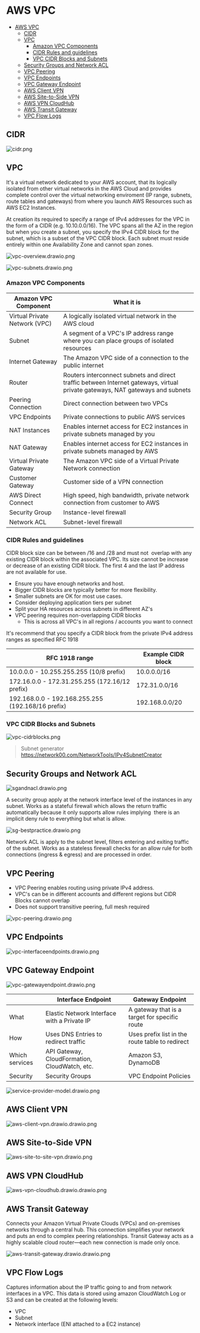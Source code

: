 # AWS VPC

- [AWS VPC](#aws-vpc)
  - [CIDR](#cidr)
  - [VPC](#vpc)
    - [Amazon VPC Components](#amazon-vpc-components)
    - [CIDR Rules and guidelines](#cidr-rules-and-guidelines)
    - [VPC CIDR Blocks and Subnets](#vpc-cidr-blocks-and-subnets)
  - [Security Groups and Network ACL](#security-groups-and-network-acl)
  - [VPC Peering](#vpc-peering)
  - [VPC Endpoints](#vpc-endpoints)
  - [VPC Gateway Endpoint](#vpc-gateway-endpoint)
  - [AWS Client VPN](#aws-client-vpn)
  - [AWS Site-to-Side VPN](#aws-site-to-side-vpn)
  - [AWS VPN CloudHub](#aws-vpn-cloudhub)
  - [AWS Transit Gateway](#aws-transit-gateway)
  - [VPC Flow Logs](#vpc-flow-logs)


## CIDR

![cidr.png](./_resources/cidr.png)

## VPC

It's a virtual network dedicated to your AWS account, that its logically isolated from other virtual networks in the AWS Cloud and provides complete control over the virtual networking enviroment (IP range, subnets, route tables and gateways) from where you launch AWS Resources such as AWS EC2 Instances.

At creation its required to specify a range of IPv4 addresses for the VPC in the form of a CIDR (e.g. 10.10.0.0/16). The VPC spans all the AZ in the region but when you create a subnet, you specify the IPv4 CIDR block for the subnet, which is a subset of the VPC CIDR block. Each subnet must reside entirely within one Availability Zone and cannot span zones.

![vpc-overview.drawio.png](./_resources/vpc-overview.drawio.png)

![vpc-subnets.drawio.png](./_resources/vpc-subnets.drawio.png)

### Amazon VPC Components

| Amazon VPC Component | What it is |
| --- | --- |
| Virtual Private Network (VPC) | A logically isolated virtual network in the AWS cloud |
| Subnet | A segment of a VPC's IP address range where you can place groups of isolated resources |
| Internet Gateway | The Amazon VPC side of a connection to the public internet |
| Router | Routers interconnect subnets and direct traffic between Internet gateways, virtual private gateways, NAT gateways and subnets |
| Peering Connection | Direct connection between two VPCs |
| VPC Endpoints | Private connections to public AWS services |
| NAT Instances | Enables internet access for EC2 instances in private subnets managed by you |
| NAT Gateway | Enables internet access for EC2 instances in private subnets managed by AWS |
| Virtual Private Gateway | The Amazon VPC side of a Virtual Private Network connection |
| Customer Gateway | Customer side of a VPN connection |
| AWS Direct Connect | High speed, high bandwidth, private network connection from customer to AWS |
| Security Group | Instance-level firewall |
| Network ACL | Subnet-level firewall |

### CIDR Rules and guidelines

CIDR block size can be between /16 and /28 and must not  overlap with any existing CIDR block within the associated VPC. Its size cannot be increase or decrease of an existing CIDR block. The first 4 and the last IP address are not available for use.

- Ensure you have enough networks and host.
- Bigger CIDR blocks are typically better for more flexibility.
- Smaller subnets are OK for most use cases.
- Consider deploying application tiers per subnet
- Split your HA resources across subnets in different AZ's
- VPC peering requires non-overlapping CIDR blocks
    - This is across all VPC's in all regions / accounts you want to connect

It's recommend that you specify a CIDR block from the private IPv4 address ranges as specified RFC 1918

| RFC 1918 range | Example CIDR block |
| --- | --- |
| 10.0.0.0 - 10.255.255.255 (10/8 prefix) | 10.0.0.0/16 |
| 172.16.0.0 - 172.31.255.255 (172.16/12 prefix) | 172.31.0.0/16 |
| 192.168.0.0 - 192.168.255.255 (192.168/16 prefix) | 192.168.0.0/20 |

### VPC CIDR Blocks and Subnets

![vpc-cidrblocks.png](./_resources/vpc-cidrblocks.drawio.png)

> Subnet generator https://network00.com/NetworkTools/IPv4SubnetCreator

## Security Groups and Network ACL

![sgandnacl.drawio.png](./_resources/sgandnacl.drawio.png)

A security group apply at the network interface level of the instances in any subnet. Works as a stateful firewall which allows the return traffic automatically because it only supports allow rules implying  there is an implicit deny rule to everything but what is allow.

![sg-bestpractice.drawio.png](./_resources/sg-bestpractice.drawio.png)

Network ACL is apply to the subnet level, filters entering and exiting traffic of the subnet. Works as a stateless firewall checks for an allow rule for both connections (ingress & egress) and are processed in order.

## VPC Peering

- VPC Peering enables routing using private IPv4 address.
- VPC's can be in different accounts and different regions but CIDR Blocks cannot overlap
- Does not support transitive peering, full mesh required

![vpc-peering.drawio.png](./_resources/vpc-peering.drawio.png)

## VPC Endpoints

![vpc-interfaceendpoints.drawio.png](./_resources/vpc-interfaceendpoints.drawio.png)

## VPC Gateway Endpoint

![vpc-gatewayendpoint.drawio.png](./_resources/vpc-gatewayendpoint.drawio.png)

|     | Interface Endpoint | Gateway Endpoint |
| --- | --- | --- |
| What | Elastic Network Interface with a Private IP | A gateway that is a target for specific route |
| How | Uses DNS Entries to redirect traffic | Uses prefix list in the route table to redirect |
| Which services | API Gateway, CloudFormation, CloudWatch, etc. | Amazon S3, DynamoDB |
| Security | Security Groups | VPC Endpoint Policies |

![service-provider-model.drawio.png](./_resources/service-provider-model.drawio.png)

## AWS Client VPN

![aws-client-vpn.drawio.drawio.png](./_resources/aws-client-vpn.drawio.drawio.png)

## AWS Site-to-Side VPN

![aws-site-to-site-vpn.drawio.png](./_resources/aws-site-to-site-vpn.drawio.png)

## AWS VPN CloudHub

![aws-vpn-cloudhub.drawio.drawio.png](./_resources/aws-vpn-cloudhub.drawio.drawio.png)

## AWS Transit Gateway

Connects your Amazon Virtual Private Clouds (VPCs) and on-premises networks through a central hub. This connection simplifies your network and puts an end to complex peering relationships. Transit Gateway acts as a highly scalable cloud router—each new connection is made only once.

![aws-transit-gateway.drawio.drawio.png](./_resources/aws-transit-gateway.drawio.drawio.png)

## VPC Flow Logs

Captures information about the IP traffic going to and from network interfaces in a VPC. This data is stored using amazon CloudWatch Log or S3 and can be created at the following levels:

- VPC
- Subnet
- Network interface (ENI attached to a EC2 instance)
